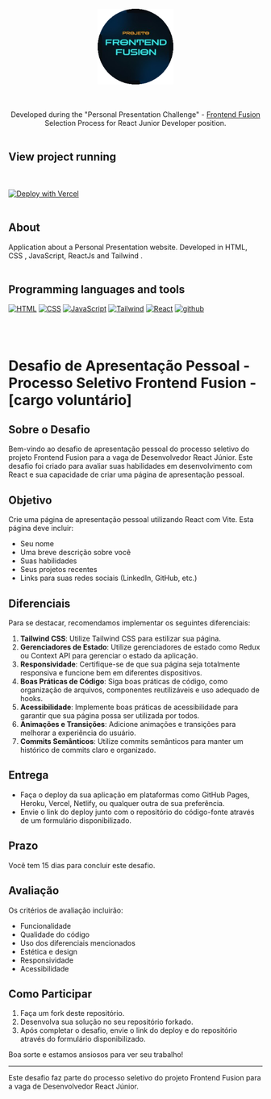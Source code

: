 <br />

<div align="center">
  <kbd>
    <img align="" width="150px" src="/fusion.png">
  </kbd>
  
<br />

<br /><br />
Developed during the "Personal Presentation Challenge" - [Frontend Fusion](https://www.linkedin.com/company/projeto-frontend-fusion/) Selection Process for React Junior Developer position.<br /><br />

</div> 

##  View project running 
  
 <br /><br /> [![Deploy with Vercel](https://vercel.com/button)]()<br /><br />

## About
  
Application about a Personal Presentation website. Developed in HTML, CSS , JavaScript, ReactJs and Tailwind . <br /><br /> 
    
## Programming languages and tools

<p align="left">
       
  <a href="https://github.com/Zwiicker?tab=repositories&q=&type=&language=html&sort="><img src="https://img.shields.io/badge/HTML5-E34F26?style=for-the-badge&logo=html5&logoColor=white" alt="HTML"/></a>
  <a href="https://github.com/Zwiicker?tab=repositories&q=&type=&language=css&sort="><img src="https://img.shields.io/badge/CSS-239120?&style=for-the-badge&logo=css3&logoColor=white" alt="CSS"/></a>
  <a href="https://github.com/Zwiicker?tab=repositories&q=&type=&language=javascript&sort="><img src="https://img.shields.io/badge/JavaScript-F7DF1E?style=for-the-badge&logo=javascript&logoColor=black" alt="JavaScript"/></a>
  <a href="https://github.com/Zwiicker?tab=repositories&q=&type=&language=typescript&sort="><img src="https://img.shields.io/badge/tailwindcss-%2338B2AC.svg?style=for-the-badge&logo=tailwind-css&logoColor=white" alt="Tailwind"/></a>
  <a href="https://github.com/Zwiicker?tab=repositories&q=&type=&language=html&sort="><img src="https://img.shields.io/badge/react-%2320232a.svg?style=for-the-badge&logo=react&logoColor=%2361DAFB" alt="React"/></a>
  <a href="https://github.com/"><img src="https://img.shields.io/badge/GitHub-100000?style=for-the-badge&logo=github&logoColor=white" alt="github"/>
  
  
  </a>
  
</p>
<br /><br />



# Desafio de Apresentação Pessoal - Processo Seletivo Frontend Fusion - [cargo voluntário]

## Sobre o Desafio

Bem-vindo ao desafio de apresentação pessoal do processo seletivo do projeto Frontend Fusion para a vaga de Desenvolvedor React Júnior. Este desafio foi criado para avaliar suas habilidades em desenvolvimento com React e sua capacidade de criar uma página de apresentação pessoal.

## Objetivo

Crie uma página de apresentação pessoal utilizando React com Vite. Esta página deve incluir:

- Seu nome
- Uma breve descrição sobre você
- Suas habilidades
- Seus projetos recentes
- Links para suas redes sociais (LinkedIn, GitHub, etc.)

## Diferenciais

Para se destacar, recomendamos implementar os seguintes diferenciais:

1. **Tailwind CSS**: Utilize Tailwind CSS para estilizar sua página.
2. **Gerenciadores de Estado**: Utilize gerenciadores de estado como Redux ou Context API para gerenciar o estado da aplicação.
3. **Responsividade**: Certifique-se de que sua página seja totalmente responsiva e funcione bem em diferentes dispositivos.
4. **Boas Práticas de Código**: Siga boas práticas de código, como organização de arquivos, componentes reutilizáveis e uso adequado de hooks.
5. **Acessibilidade**: Implemente boas práticas de acessibilidade para garantir que sua página possa ser utilizada por todos.
6. **Animações e Transições**: Adicione animações e transições para melhorar a experiência do usuário.
7. **Commits Semânticos**: Utilize commits semânticos para manter um histórico de commits claro e organizado.

## Entrega

- Faça o deploy da sua aplicação em plataformas como GitHub Pages, Heroku, Vercel, Netlify, ou qualquer outra de sua preferência.
- Envie o link do deploy junto com o repositório do código-fonte através de um formulário disponibilizado.

## Prazo

Você tem 15 dias para concluir este desafio.

## Avaliação

Os critérios de avaliação incluirão:

- Funcionalidade
- Qualidade do código
- Uso dos diferenciais mencionados
- Estética e design
- Responsividade
- Acessibilidade

## Como Participar

1. Faça um fork deste repositório.
2. Desenvolva sua solução no seu repositório forkado.
3. Após completar o desafio, envie o link do deploy e do repositório através do formulário disponibilizado.

Boa sorte e estamos ansiosos para ver seu trabalho!

---

Este desafio faz parte do processo seletivo do projeto Frontend Fusion para a vaga de Desenvolvedor React Júnior.
